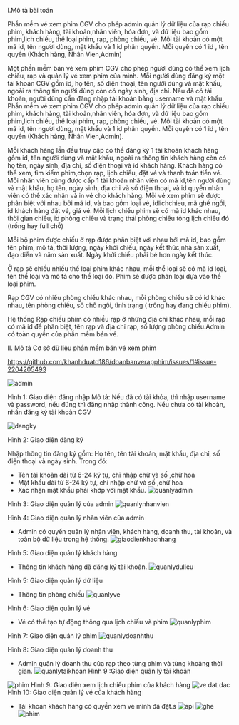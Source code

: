 
I.Mô tả bài toán

Phần mềm vé xem phim CGV cho phép admin quản lý dữ liệu của rạp chiếu phim, khách hàng, tài khoản,nhân viên, hóa đơn, và dữ liệu bao gồm phim,lịch chiếu, thể loại phim, rạp, phòng chiếu, vé.
Mỗi tài khoản có một mã id, tên người dùng, mật khẩu và 1 id phân quyền. Mỗi quyền có 1 id , tên quyền (Khách hàng, Nhân Vien,Admin)

Một phần mềm bán vé xem phim CGV cho phép người dùng có thể xem lịch chiếu, rạp và quản lý vé xem phim của mình. Mỗi người dùng đăng ký một tài khoản CGV gồm id, họ tên, số diện thoại, tên người dùng và mật khẩu, ngoài ra thông tin người dùng còn có ngày sinh, địa chỉ.
Nếu đã có tài khoản, người dùng cần đăng nhập tài khoản bằng username và mật khẩu.
Phần mềm vé xem phim CGV cho phép admin quản lý dữ liệu của rạp chiếu phim, khách hàng, tài khoản,nhân viên, hóa đơn, và dữ liệu bao gồm phim,lịch chiếu, thể loại phim, rạp, phòng chiếu, vé.
Mỗi tài khoản có một mã id, tên người dùng, mật khẩu và 1 id phân quyền. Mỗi quyền có 1 id , tên quyền (Khách hàng, Nhân Vien,Admin).

Mỗi khách hàng lần đầu truy cập có thể đăng ký 1 tài khoản khách hàng gồm id, tên người dùng và mật khẩu, ngoài ra thông tin khách hàng còn có họ tên, ngày sinh, địa chỉ, số điện thoại và id khách hàng. Khách hàng có thể xem, tìm kiếm phim,chọn rạp, lịch chiếu, đặt vé và thanh toán tiền vé.
Mỗi nhân viên cũng được cấp 1 tài khoản nhân viên có mã id,tên người dùng và mật khẩu, họ tên, ngày sinh, địa chỉ và số điện thoại, và id quyền nhân viên có thể xác nhận và in vé cho khách hàng.
Mỗi vé xem phim sẽ được phân biệt với nhau bởi mã id, và bao gồm loại vé, idlichchieu, mã ghế ngồi, id khách hàng đặt vé, giá vé.
Mỗi lịch chiếu phim sẽ có mã id khác nhau, thời gian chiếu, id phòng chiếu và trạng thái phòng chiếu tỏng lịch chiếu đó (trống hay full chỗ)

Mỗi bộ phim được chiếu ở rạp được phân biệt với nhau bởi mã id, bao gồm tên phim, mô tả, thời lượng, ngày khởi chiếu, ngày kết thúc,nhà sản xuất, đạo diễn và năm sản xuất.
Ngày khởi chiếu phải bé hơn ngày kết thúc.

Ở rạp sẽ chiếu nhiều thể loại phim khác nhau, mỗi thể loại sẽ có mã id loại, tên thể loại và mô tả cho thể loại đó. Phim sẽ được phân loại dựa vào thể loại phim.

Rạp CGV có nhiều phòng chiếu khác nhau, mỗi phòng chiếu sẽ có id khác nhau, tên phòng chiếu, số chỗ ngồi, tình trạng ( trống hay đang chiếu phim).

Hệ thống Rạp chiếu phim có nhiều rạp ở những địa chỉ khác nhau, mỗi rạp có mã id để phân biệt, tên rạp và địa chỉ rạp, số lượng phòng chiếu.Admin có toàn quyền của phần mềm bán vé.

II. Mô tả
Cơ sở dữ liệu phần mềm bán vé xem phim  

https://github.com/khanhduatd186/doanbanverapphim/issues/1#issue-2204205493


![admin](https://github.com/khanhduatd186/doanbanverapphim/assets/127516595/24eb3ebf-93e0-4b53-aa25-dbcba9aee331)


 
Hình 1: Giao diện đăng nhập
Mô tả: Nếu đã có tài khỏa, thì nhập username và password, nếu đúng thì đăng nhập thành công.
Nếu chưa có tài khoản, nhấn đăng ký tài khoản CGV

 ![dangky](https://github.com/khanhduatd186/doanbanverapphim/assets/127516595/51a0e731-9981-43ed-81ce-698aa2001298)

Hình 2: Giao diện đăng ký


Nhập thông tin đăng ký gồm: Họ tên, tên tài khoản, mật khẩu, địa chỉ, số điện thoại và ngày sinh. Trong đó:
- Tên tài khoản dài từ 6-24 ký tự, chỉ nhập chữ và số ,chữ hoa
- Mật khẩu dài từ 6-24 ký tự, chỉ nhập chữ và số ,chữ hoa
- Xác nhận mật khẩu phải khớp với mật khẩu.
![quanlyadmin](https://github.com/khanhduatd186/doanbanverapphim/assets/127516595/6a642000-ad6f-4319-917a-187b0eda6b83)

Hình 3: Giao diện quản lý của admin
![quanlynhanvien](https://github.com/khanhduatd186/doanbanverapphim/assets/127516595/84428f96-b372-4806-a2b4-4bf413b4cb9d)

Hình 4: Giao diện quản lý nhân viên của admin
- Admin có quyền quản lý nhân viên, khách hàng, doanh thu, tài khoản, và toàn bộ dữ liệu trong hệ thống.
![giaodienkhachhang](https://github.com/khanhduatd186/doanbanverapphim/assets/127516595/1b4e167d-282c-43a1-ad40-dc23f9f2ee51)

Hình 5: Giao diện quản lý khách hàng
- Thông tin khách hàng đã đăng ký tài khoản.
![quanlydulieu](https://github.com/khanhduatd186/doanbanverapphim/assets/127516595/51417df0-65be-4b34-88f4-735718222774)

Hình 5: Giao diện quản lý dữ liệu
- Thông tin phòng chiếu 
![quanlyve](https://github.com/khanhduatd186/doanbanverapphim/assets/127516595/ea908f29-1140-4042-9d2d-b83caeecfb46)

Hình 6: Giao diện quản lý vé
- Vé có thể tạo tự động thông qua lịch chiếu và phim
![quanlyphim](https://github.com/khanhduatd186/doanbanverapphim/assets/127516595/891c5a61-3c41-4e06-b986-a90d44ea97ef)

Hình 7: Giao diện quản lý phim
![quanlydoanhthu](https://github.com/khanhduatd186/doanbanverapphim/assets/127516595/9145a59b-f1b3-4d05-9ef7-beee8642c298)

Hình 8: Giao diện quản lý doanh thu
- Admin quản lý doanh thu của rạp theo từng phim và từng khoảng thời gian.
![quanlytaikhoan](https://github.com/khanhduatd186/doanbanverapphim/assets/127516595/9a64f696-2e36-48bd-a2b6-31c7b985d326)
Hình 9 :Giao diện quản lý tài khoản


![phim](https://github.com/khanhduatd186/doanbanverapphim/assets/127516595/2611fbd1-ce6e-4d8a-a1fe-52883701b231)
Hình 9: Giao diện xem lịch chiếu phim của khách hàng
![ve dat dac](https://github.com/khanhduatd186/doanbanverapphim/assets/127516595/05ed7e90-de4b-4166-9f48-bba19fc1ab99)
Hình 10: Giao diện quản lý vé của khách hàng
- Tài khoản khách hàng có quyền xem vé mình đã đặt.s
![api](https://github.com/khanhduatd186/doanbanverapphim/assets/127516595/ff225ced-d361-48ba-9969-4f15c2461d72)
![ghe](https://github.com/khanhduatd186/doanbanverapphim/assets/127516595/e23b95d5-ce2d-482a-a83d-9f49a383dd2a)
![phim](https://github.com/khanhduatd186/doanbanverapphim/assets/127516595/2611fbd1-ce6e-4d8a-a1fe-52883701b231)





